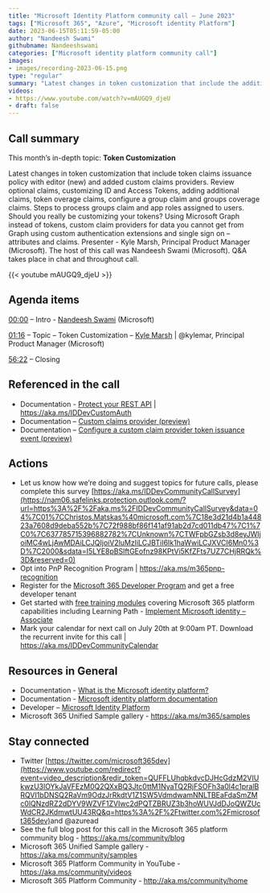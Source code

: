 ```yaml
---
title: "Microsoft Identity Platform community call – June 2023"
tags: ["Microsoft 365", "Azure", "Microsoft identity Platform"]
date: 2023-06-15T05:11:59-05:00
author: "Nandeesh Swami"
githubname: Nandeeshswami
categories: ["Microsoft identity platform community call"]
images:
- images/recording-2023-06-15.png
type: "regular"
summary: "Latest changes in token customization that include the addition of token issuance policy with editor and added custom claims providers. Demos of capabilities plus Q&A throughout call."
videos:
- https://www.youtube.com/watch?v=mAUGQ9_djeU
- draft: false
---
```


## Call summary

This month’s in-depth topic: **Token Customization**

Latest changes in token customization that include token claims issuance policy with editor (new) and added custom claims providers. Review optional claims, customizing ID and Access Tokens, adding additional claims, token overage claims, configure a group claim and groups coverage claims. Steps to process groups claim and app roles assigned to users. Should you really be customizing your tokens? Using Microsoft Graph instead of tokens, custom claim providers for data you cannot get from Graph using custom authentication extensions and single sign on – attributes and claims. Presenter - Kyle Marsh, Principal Product Manager (Microsoft). The host of this call was Nandeesh Swami (Microsoft). Q&A takes place in chat and throughout call.

{{< youtube mAUGQ9_djeU >}}

## Agenda items

[00:00](https://youtu.be/mAUGQ9_djeU?t=0) – Intro - [Nandeesh Swami](https://www.linkedin.com/in/nandeesh-s-301a7514/) (Microsoft)

[01:16](https://youtu.be/mAUGQ9_djeU?t=76) – Topic – Token Customization – [Kyle Marsh](https://twitter.com/kylemar) \| @kylemar, Principal Product Manager (Microsoft)

[56:22](https://youtu.be/mAUGQ9_djeU?t=3382) – Closing

## Referenced in the call

* Documentation - [Protect your REST API](Protect%20your%20REST%20API) \| <https://aka.ms/IDDevCustomAuth>
* Documentation – [Custom claims provider (preview)](https://learn.microsoft.com/azure/active-directory/develop/custom-claims-provider-overview) 
* Documentation – [Configure a custom claim provider token issuance event (preview)](https://learn.microsoft.com/azure/active-directory/develop/custom-extension-get-started) 

## Actions

* Let us know how we’re doing and suggest topics for future calls, please complete this survey [https://aka.ms/IDDevCommunityCallSurvey](https://nam06.safelinks.protection.outlook.com/?url=https%3A%2F%2Faka.ms%2FIDDevCommunityCallSurvey&data=04%7C01%7CChristos.Matskas%40microsoft.com%7C18e3d21d4b1a44823a7608d9deba552b%7C72f988bf86f141af91ab2d7cd011db47%7C1%7C0%7C637785715396882782%7CUnknown%7CTWFpbGZsb3d8eyJWIjoiMC4wLjAwMDAiLCJQIjoiV2luMzIiLCJBTiI6Ik1haWwiLCJXVCI6Mn0%3D%7C2000&sdata=I5LYE8pBSlftGEofnz98KPtVi5KfZFts7UZ7CHjRRQk%3D&reserved=0)
* Opt into PnP Recognition Program \| <https://aka.ms/m365pnp-recognition>
* Register for the [Microsoft 365 Developer Program](https://aka.ms/m365/devprogram) and get a free developer tenant
* Get started with [free training modules](https://aka.ms/m365/dev/learn) covering Microsoft 365 platform capabilities including Learning Path - [Implement Microsoft identity – Associate](https://docs.microsoft.com/learn/paths/m365-identity-associate/)
* Mark your calendar for next call on July 20th at 9:00am PT. Download the recurrent invite for this call \| <https://aka.ms/IDDevCommunityCalendar>

## Resources in General

* Documentation - [What is the Microsoft identity platform?](https://docs.microsoft.com/azure/active-directory/develop/v2-overview)
* Documentation - [Microsoft identity platform documentation](https://docs.microsoft.com/azure/active-directory/develop/) 
* Developer – [Microsoft Identity Platform](https://developer.microsoft.com/identity)
* Microsoft 365 Unified Sample gallery - <https://aka.ms/m365/samples>

## Stay connected

* Twitter [https://twitter.com/microsoft365dev](https://www.youtube.com/redirect?event=video_description&redir_token=QUFFLUhqbkdvcDJHcGdzM2VIUkwzU3lOYkJaVFEzM0Q2QXxBQ3Jtc0ttM1NyaTQ2RjFSOFh3a0l4c1pralBRQVI1bDNSQ2RaVm9OdzJrRkdtV1Z1SW5VdmdwamNNLTBEaFdaSmZMc0lQNzdRZ2dDYV9WZVF1ZVIwc2dPQTZBRUZ3b3hoWUVJdDJoQWZUcWdCR2JKdmwtUU43RQ&q=https%3A%2F%2Ftwitter.com%2Fmicrosoft365dev)​ and @azuread 
* See the full blog post for this call in the Microsoft 365 platform community blog - <https://aka.ms/community/blog>
* Microsoft 365 Unified Sample gallery - <https://aka.ms/community/samples>
* Microsoft 365 Platform Community in YouTube - <https://aka.ms/community/videos>
* Microsoft 365 Platform Community - <http://aka.ms/community/home>

